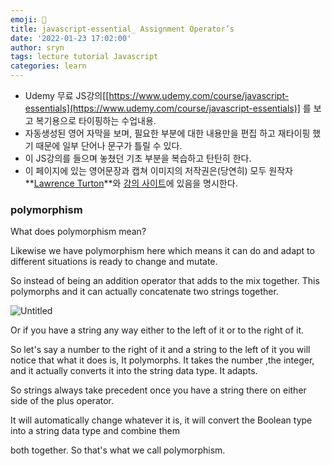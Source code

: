```yaml
---
emoji: 📑
title: javascript-essential_ Assignment Operator’s
date: '2022-01-23 17:02:00'
author: sryn
tags: lecture tutorial Javascript
categories: learn
---
```


- Udemy 무료 JS강의[[https://www.udemy.com/course/javascript-essentials](https://www.udemy.com/course/javascript-essentials)] 를 보고 복기용으로 타이핑하는 수업내용.
- 자동생성된 영어 자막을 보며, 필요한 부분에 대한 내용만을 편집 하고 재타이핑 했기 때문에 일부 단어나 문구가 틀릴 수 있다.
- 이 JS강의를 들으며 놓쳤던 기초 부분을 복습하고 탄탄히 한다.
- 이 페이지에 있는 영어문장과 캡쳐 이미지의 저작권은(당연히) 모두 원작자 **[Lawrence Turton](https://www.udemy.com/user/lawrenceturton/)**와 [강의 사이트](https://www.udemy.com/course/javascript-essentials)에 있음을 명시한다.

### polymorphism

What does polymorphism mean?

Likewise we have polymorphism here which means it can do and adapt to different situations is ready to change and mutate.

So instead of being an addition operator that adds to the mix together. This polymorphs and it can actually concatenate two strings together.

![Untitled](https://s3-us-west-2.amazonaws.com/secure.notion-static.com/692a57a3-2c65-4ac5-9d0e-bd14aae6aadd/Untitled.png)

Or if you have a string any way either to the left of it or to the right of it.

So let's say a number to the right of it and a string to the left of it you will notice that what it does is, It polymorphs. It takes the number ,the integer, and it actually converts it into the string data type. It adapts.

So strings always take precedent once you have a string there on either side of the plus operator.

It will automatically change whatever it is, it will convert the Boolean type into a string data type and combine them

both together. So that's what we call polymorphism.

```toc

```
